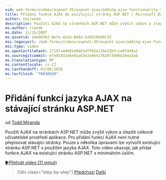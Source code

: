 ```yaml
---
uid: web-forms/videos/aspnet-35/aspnet-ajax/adding-ajax-functionality-to-an-existing-aspnet-page
title: Přidání funkce AJAX do existující stránky ASP.NET | Microsoft Docs
author: tmiranda
description: Použití AJAX na stránkách ASP.NET může zvýšit výkon a zlepšit celkové uživatelské prostředí aplikace. Nemusíte přepisovat stávající stránky...
ms.author: riande
ms.date: 11/15/2007
ms.assetid: a4eb03b2-8efa-42ea-848d-b26918b80c33
msc.legacyurl: /web-forms/videos/aspnet-35/aspnet-ajax/adding-ajax-functionality-to-an-existing-aspnet-page
msc.type: video
ms.openlocfilehash: 27197a44601494b5dff83e119e13bfcce0fd49a2
ms.sourcegitcommit: e7e91932a6e91a63e2e46417626f39d6b244a3ab
ms.translationtype: MT
ms.contentlocale: cs-CZ
ms.lasthandoff: 03/06/2020
ms.locfileid: "78638920"
---
```

# <a name="adding-ajax-functionality-to-an-existing-aspnet-page"></a>Přidání funkcí jazyka AJAX na stávající stránku ASP.NET

od [Todd Miranda](https://github.com/tmiranda)

Použití AJAX na stránkách ASP.NET může zvýšit výkon a zlepšit celkové uživatelské prostředí aplikace. Pro přidání funkcí AJAX není nutné přepisovat stávající stránky. Pouze s několika úpravami lze vytvořit existující stránku ASP.NET s použitím jazyka AJAX. Toto video ukazuje, jak přidat funkce AJAX na existující stránku ASP.NET s minimálním úsilím.

[&#9654;Přehrát video (11 minut)](https://channel9.msdn.com/Blogs/ASP-NET-Site-Videos/adding-ajax-functionality-to-an-existing-aspnet-page)

> [!div class="step-by-step"]
> [Předchozí](aspnet-ajax-support-in-visual-studio-2008.md)
> [Další](creating-and-using-an-ajax-enabled-web-service-in-a-web-site.md)
